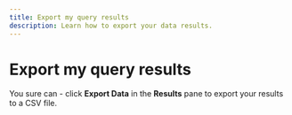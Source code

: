 ```yaml
---
title: Export my query results
description: Learn how to export your data results.
---
```

# Export my query results

You sure can - click **Export Data** in the **Results** pane to export your results to a CSV file.
